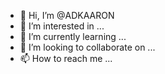 - 👋 Hi, I’m @ADKAARON
- 👀 I’m interested in ...
- 🌱 I’m currently learning ...
- 💞️ I’m looking to collaborate on ...
- 📫 How to reach me ...

<!---
ADKAARON/ADKAARON is a ✨ special ✨ repository because its `README.md` (this file) appears on your GitHub profile.
You can click the Preview link to take a look at your changes.
--->
